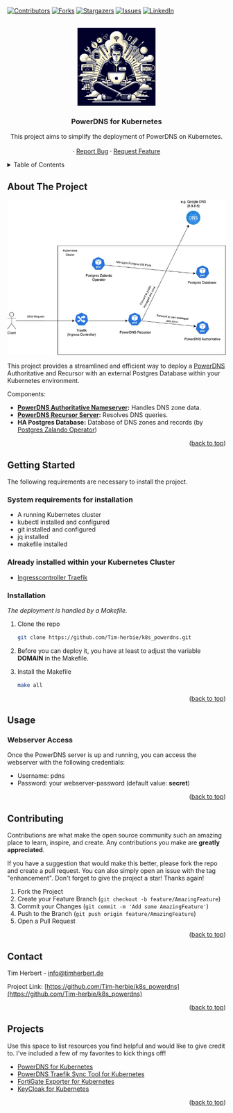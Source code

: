 <a name="readme-top"></a>

[![Contributors][contributors-shield]][contributors-url]
[![Forks][forks-shield]][forks-url]
[![Stargazers][stars-shield]][stars-url]
[![Issues][issues-shield]][issues-url]
[![LinkedIn][linkedin-shield]][linkedin-url]




<!-- PROJECT LOGO -->
<br />
<div align="center">
  <a href="https://github.com/Tim-herbie/k8s_powerdns">
    <img src="./images/Logo_TimHerbert.jpeg" alt="Logo" width="180" height="180">
  </a>

  <h3 align="center">PowerDNS for Kubernetes</h3>

  <p align="center">
    This project aims to simplify the deployment of PowerDNS on Kubernetes.
    <br />
    <br />
    ·
    <a href="https://github.com/Tim-herbie/k8s_powerdns/issues/new?labels=bug&template=bug-report---.md">Report Bug</a>
    ·
    <a href="https://github.com/Tim-herbie/k8s_powerdns/issues/new?labels=enhancement&template=feature-request---.md">Request Feature</a>
  </p>
</div>



<!-- TABLE OF CONTENTS -->
<details>
  <summary>Table of Contents</summary>
  <ol>
    <li>
      <a href="#about-the-project">About The Project</a>
    </li>
    <li>
      <a href="#getting-started">Getting Started</a>
      <ul>
        <li><a href="#prerequisites">Prerequisites</a></li>
        <li><a href="#installation">Installation</a></li>
      </ul>
    </li>
    <li><a href="#usage">Usage</a></li>
    <li><a href="#contributing">Contributing</a></li>
    <li><a href="#contact">Contact</a></li>
    <li><a href="#projects">Projects</a></li>
  </ol>
</details>



<!-- ABOUT THE PROJECT -->
## About The Project
<p align="center">
  <a href="https://github.com/Tim-herbie/k8s_powerdns/blob/main/images/PowerDNS.jpg">
    <img src="./images/PowerDNS.jpg" alt="PowerDNS Deployment Architecture">
  </a>
</p>



This project provides a streamlined and efficient way to deploy a [PowerDNS](https://www.powerdns.com/) Authoritative and Recursor with an external Postgres Database within your Kubernetes environment.

Components:
* **[PowerDNS Authoritative Nameserver](https://doc.powerdns.com/authoritative/):** Handles DNS zone data.
* **[PowerDNS Recursor Server](https://doc.powerdns.com/recursor/):** Resolves DNS queries. 
* **HA Postgres Database:** Database of DNS zones and records (by [Postgres Zalando Operator](https://www.powerdns.com/))


<p align="right">(<a href="#readme-top">back to top</a>)</p>




<!-- GETTING STARTED -->
## Getting Started

The following requirements are necessary to install the project.

### System requirements for installation
- A running Kubernetes cluster
- kubectl installed and configured
- git installed and configured
- jq installed
- makefile installed

### Already installed within your Kubernetes Cluster
- [Ingresscontroller Traefik](https://doc.traefik.io/traefik/providers/kubernetes-ingress/)


### Installation

_The deployment is handled by a Makefile._

1. Clone the repo
    ```sh
   git clone https://github.com/Tim-herbie/k8s_powerdns.git
   ```
2.  Before you can deploy it, you have at least to adjust the variable **DOMAIN** in the Makefile. 
  
3. Install the Makefile
   ```sh
   make all
   ```

<p align="right">(<a href="#readme-top">back to top</a>)</p>



<!-- USAGE EXAMPLES -->
## Usage

### Webserver Access
Once the PowerDNS server is up and running, you can access the webserver with the following credentials:

- Username: pdns
- Password: your webserver-password (default value: **secret**)


<p align="right">(<a href="#readme-top">back to top</a>)</p>




<!-- CONTRIBUTING -->
## Contributing

Contributions are what make the open source community such an amazing place to learn, inspire, and create. Any contributions you make are **greatly appreciated**.

If you have a suggestion that would make this better, please fork the repo and create a pull request. You can also simply open an issue with the tag "enhancement".
Don't forget to give the project a star! Thanks again!

1. Fork the Project
2. Create your Feature Branch (`git checkout -b feature/AmazingFeature`)
3. Commit your Changes (`git commit -m 'Add some AmazingFeature'`)
4. Push to the Branch (`git push origin feature/AmazingFeature`)
5. Open a Pull Request

<p align="right">(<a href="#readme-top">back to top</a>)</p>




<!-- CONTACT -->
## Contact

Tim Herbert - info@timherbert.de

Project Link: [https://github.com/Tim-herbie/k8s_powerdns](https://github.com/Tim-herbie/k8s_powerdns)

<p align="right">(<a href="#readme-top">back to top</a>)</p>



<!-- PROJECTS -->
## Projects

Use this space to list resources you find helpful and would like to give credit to. I've included a few of my favorites to kick things off!

* [PowerDNS for Kubernetes](https://github.com/Tim-herbie/k8s_powerdns)
* [PowerDNS Traefik Sync Tool for Kubernetes](https://github.com/Tim-herbie/k8s_powerdns_traefik_sync)
* [FortiGate Exporter for Kubernetes](https://github.com/Tim-herbie/k8s_fortigate_exporter)
* [KeyCloak for Kubernetes](https://github.com/Tim-herbie/k8s_keycloak)

<p align="right">(<a href="#readme-top">back to top</a>)</p>



<!-- MARKDOWN LINKS & IMAGES -->
<!-- https://www.markdownguide.org/basic-syntax/#reference-style-links -->
[contributors-shield]: https://img.shields.io/github/contributors/Tim-herbie/k8s_powerdns.svg?style=for-the-badge
[contributors-url]: https://github.com/Tim-herbie/k8s_powerdns/graphs/contributors
[forks-shield]: https://img.shields.io/github/forks/Tim-herbie/k8s_powerdns.svg?style=for-the-badge
[forks-url]: https://github.com/Tim-herbie/k8s_powerdns/network/members
[stars-shield]: https://img.shields.io/github/stars/Tim-herbie/k8s_powerdns.svg?style=for-the-badge
[stars-url]: https://github.com/Tim-herbie/k8s_powerdns/stargazers
[issues-shield]: https://img.shields.io/github/issues/Tim-herbie/k8s_powerdns.svg?style=for-the-badge
[issues-url]: https://github.com/Tim-herbie/k8s_powerdns/issues
[license-shield]: https://img.shields.io/github/license/Tim-herbie/k8s_powerdns.svg?style=for-the-badge
[license-url]: https://github.com/Tim-herbie/k8s_powerdns/blob/master/LICENSE.txt
[linkedin-shield]: https://img.shields.io/badge/-LinkedIn-black.svg?style=for-the-badge&logo=linkedin&colorB=555
[linkedin-url]: https://www.linkedin.com/in/tim-herbert-cv/
[product-screenshot]: ../k8s_powerdns/images/PowerDNS.jpg
[Next.js]: https://img.shields.io/badge/next.js-000000?style=for-the-badge&logo=nextdotjs&logoColor=white
[Next-url]: https://nextjs.org/
[React.js]: https://img.shields.io/badge/React-20232A?style=for-the-badge&logo=react&logoColor=61DAFB
[React-url]: https://reactjs.org/
[Vue.js]: https://img.shields.io/badge/Vue.js-35495E?style=for-the-badge&logo=vuedotjs&logoColor=4FC08D
[Vue-url]: https://vuejs.org/
[Angular.io]: https://img.shields.io/badge/Angular-DD0031?style=for-the-badge&logo=angular&logoColor=white
[Angular-url]: https://angular.io/
[Svelte.dev]: https://img.shields.io/badge/Svelte-4A4A55?style=for-the-badge&logo=svelte&logoColor=FF3E00
[Svelte-url]: https://svelte.dev/
[Laravel.com]: https://img.shields.io/badge/Laravel-FF2D20?style=for-the-badge&logo=laravel&logoColor=white
[Laravel-url]: https://laravel.com
[Bootstrap.com]: https://img.shields.io/badge/Bootstrap-563D7C?style=for-the-badge&logo=bootstrap&logoColor=white
[Bootstrap-url]: https://getbootstrap.com
[JQuery.com]: https://img.shields.io/badge/jQuery-0769AD?style=for-the-badge&logo=jquery&logoColor=white
[JQuery-url]: https://jquery.com 